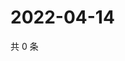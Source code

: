 # 2022-04-14

共 0 条

<!-- BEGIN WEIBO -->
<!-- 最后更新时间 Thu Apr 14 2022 06:12:29 GMT+0800 (China Standard Time) -->

<!-- END WEIBO -->
